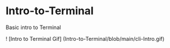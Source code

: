 # Intro-to-Terminal
Basic intro to Terminal 

! [Intro to Terminal Gif] (Intro-to-Terminal/blob/main/cli-Intro.gif)
